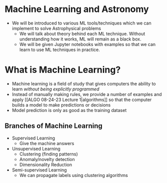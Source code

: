 # Machine Learning and Astronomy

- We will be introduced to various ML tools/techniques which we can implement to solve Astrophysical problems
	- We will talk about theory behind each ML technique. Without understanding how it works, ML will remain as a black box.
	- We will be given Jupyter notebooks with examples so that we can learn to use ML techniques in practice.

# What is Machine Learning?

- Machine learning is a field of study that gives computers the ability to learn _without being explicitly programmed_
- Instead of manually making rules, we provide a number of examples and apply [[ALGO 08-24-23 Lecture 1|algorithms]] so that the computer builds a model to make predictions or decisions
- Model prediction is only as good as the training dataset

## Branches of Machine Learning
- Supervised Learning
	- Give the machine answers
- Unsupervised Learning
	- Clustering (finding patterns)
	- Anomaly/novelty detection
	- Dimensionality Reduction
- Semi-supervised Learning
	- We can propagate labels using clustering algorithms
